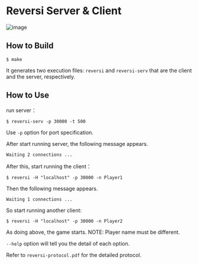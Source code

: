# Reversi Server & Client
![image](https://user-images.githubusercontent.com/62000880/220342236-c04496a9-ef1e-4c80-a63c-9a895ff9e1f3.png)


## How to Build
```
$ make
```

It generates two execution files: `reversi` and `reversi-serv` that are the client and the server, respectively.


## How to Use 

run server：
```
$ reversi-serv -p 30000 -t 500
```

Use `-p` option for port specification.

After start running server, the following message appears.

```
Waiting 2 connections ...
```

After this, start running the client：

```
$ reversi -H "localhost" -p 30000 -n Player1
```

Then the following message appears.

```
Waiting 1 connections ...
```
So start running another client:

```
$ reversi -H "localhost" -p 30000 -n Player2
```
As doing above, the game starts.
NOTE: Player name must be different.

`--help` option will tell you the detail of each option.

Refer to `reversi-protocol.pdf` for the detailed protocol.

